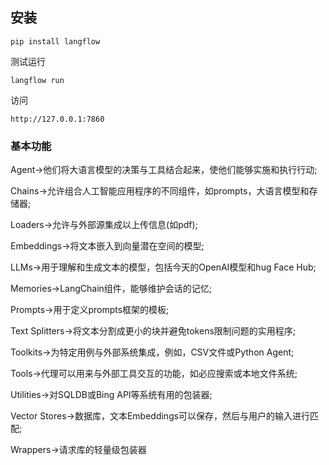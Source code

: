 ## 安装

```
pip install langflow
```

测试运行
```
langflow run
```
访问
```
http://127.0.0.1:7860
```

### 基本功能
Agent→他们将大语言模型的决策与工具结合起来，使他们能够实施和执行行动;

Chains→允许组合人工智能应用程序的不同组件，如prompts，大语言模型和存储器;

Loaders→允许与外部源集成以上传信息(如pdf);

Embeddings→将文本嵌入到向量潜在空间的模型;

LLMs→用于理解和生成文本的模型，包括今天的OpenAI模型和hug Face Hub;

Memories→LangChain组件，能够维护会话的记忆;

Prompts→用于定义prompts框架的模板;

Text Splitters→将文本分割成更小的块并避免tokens限制问题的实用程序;

Toolkits→为特定用例与外部系统集成，例如，CSV文件或Python Agent;

Tools→代理可以用来与外部工具交互的功能，如必应搜索或本地文件系统;

Utilities→对SQLDB或Bing API等系统有用的包装器;

Vector Stores→数据库，文本Embeddings可以保存，然后与用户的输入进行匹配;

Wrappers→请求库的轻量级包装器